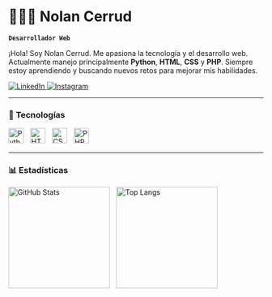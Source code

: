 # 👨🏻‍💻 Nolan Cerrud

**`Desarrollador Web`**

¡Hola! Soy Nolan Cerrud. Me apasiona la tecnología y el desarrollo web. Actualmente manejo principalmente **Python**, **HTML**, **CSS** y **PHP**. Siempre estoy aprendiendo y buscando nuevos retos para mejorar mis habilidades.

<p align="left">
    <a href="https://www.linkedin.com/in/nolcan-cerrud">
        <img 
            alt="LinkedIn"
            title="Sígueme en LinkedIn"
            src="https://img.shields.io/badge/LinkedIn-nolcan%20cerrud-blue?style=for-the-badge&logo=linkedin"
        />
    </a>
    <a href="https://instagram.com/nolan.cerrud">
        <img 
            alt="Instagram"
            title="Sígueme en Instagram"
            src="https://img.shields.io/badge/Instagram-nolan%20cerrud-E4405F?style=for-the-badge&logo=instagram&logoColor=white"
        />
    </a>
</p>

---

### 🚀 Tecnologías

<img 
    align="left" 
    alt="Python"
    title="Python"
    width="30px"
    style="padding-right: 10px;"
    src="https://cdn.jsdelivr.net/gh/devicons/devicon@latest/icons/python/python-original.svg"
/>
<img 
    align="left" 
    alt="HTML"
    title="HTML"
    width="30px"
    style="padding-right: 10px;"
    src="https://cdn.jsdelivr.net/gh/devicons/devicon@latest/icons/html5/html5-original.svg"
/>
<img 
    align="left" 
    alt="CSS"
    title="CSS"
    width="30px"
    style="padding-right: 10px;"
    src="https://cdn.jsdelivr.net/gh/devicons/devicon@latest/icons/css3/css3-original.svg"
/>
<img 
    align="left" 
    alt="PHP"
    title="PHP"
    width="30px"
    style="padding-right: 10px;"
    src="https://cdn.jsdelivr.net/gh/devicons/devicon@latest/icons/php/php-original.svg"
/>

<br/>
<br/>

---

### 📊 Estadísticas

<p>
  <img 
    align="left" 
    alt="GitHub Stats" 
    height="200" 
    style="padding-right: 10px;" 
    src="https://github-readme-stats.vercel.app/api?username=yabhyl&show_icons=true&theme=tokyonight&include_all_commits=true&locale=es" 
  />

  <img 
    align="left" 
    alt="Top Langs" 
    height="200" 
    src="https://github-readme-stats.vercel.app/api/top-langs/?username=YOUR_GITHUB_USERNAME&theme=tokyonight&layout=compact&custom_title=Lenguajes&langs_count=5" 
  />
</p>

<!-- Reemplaza YOUR_GITHUB_USERNAME por tu usuario real de GitHub -->
